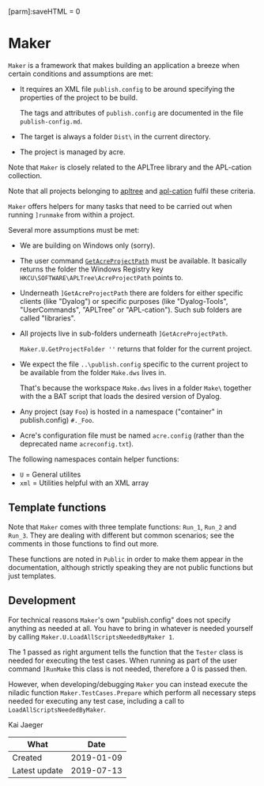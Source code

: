 [parm]:saveHTML = 0

# Maker

`Maker` is a framework that makes building an application a breeze when certain conditions and assumptions are met:

* It requires an XML file `publish.config` to be around specifying the properties of the project to be build.

   The tags and attributes of `publish.config` are documented in the file `publish-config.md`.
  
* The target is always a folder `Dist\` in the current directory.
* The project is managed by acre.

Note that `Maker` is closely related to the APLTree library and the APL-cation collection.

Note that all projects belonging to [apltree](https://github.com/aplteam/apltree) and [apl-cation](https://github.com/aplteam/apl-cation) fulfil these criteria.


`Maker` offers helpers for many tasks that need to be carried out when running
`]runmake` from within a project.

Several more assumptions must be met:

* We are building on Windows only (sorry).
* The user command [`GetAcreProjectPath`](https://github.com/aplteam/GetAcreProjectPath) must be available. It basically returns the folder
  the Windows Registry key `HKCU\SOFTWARE\APLTree\AcreProjectPath` points to.
* Underneath `]GetAcreProjectPath` there are folders for either specific clients (like "Dyalog") or specific purposes (like "Dyalog-Tools", "UserCommands", "APLTree" or "APL-cation"). Such sub folders are called "libraries".
* All projects live in sub-folders underneath `]GetAcreProjectPath`.
  
  `Maker.U.GetProjectFolder ''` returns that folder for the current project.
* We expect the file `..\publish.config` specific to the current project to be available from
  the folder `Make.dws` lives in.

  That's because the workspace `Make.dws` lives in a folder `Make\` together with the a BAT script that loads the desired version of Dyalog.
  
* Any project (say `Foo`) is hosted in a namespace ("container" in publish.config) `#._Foo`.
* Acre's configuration file must be named `acre.config` (rather than the deprecated name
  `acreconfig.txt`).

The following namespaces contain helper functions:

* `U`     = General utilites
* `xml`   = Utilities helpful with an XML array

## Template functions
Note that `Maker` comes with three template functions: `Run_1`, `Run_2` and `Run_3`. They
are dealing with different but common scenarios; see the comments in those functions to find out more.

These functions are noted in `Public` in order to make them appear in the documentation, although strictly speaking they are not public functions but just templates.

## Development
For technical reasons `Maker`'s own "publish.config" does not specify anything as needed at all.
You have to bring in whatever is needed yourself by calling `Maker.U.LoadAllScriptsNeededByMaker 1`.

The 1 passed as right argument tells the function that the `Tester` class is needed for executing the test cases. When running as part of the user command `]RunMake` this class is not needed, therefore a 0 is passed then.

However, when developing/debugging `Maker` you can instead execute the niladic function
`Maker.TestCases.Prepare` which perform all necessary steps needed for executing any test case,
including a call to `LoadAllScriptsNeededByMaker`.

Kai Jaeger 

What          | Date
--------------|-----------
Created       | 2019-01-09
Latest update | 2019-07-13
